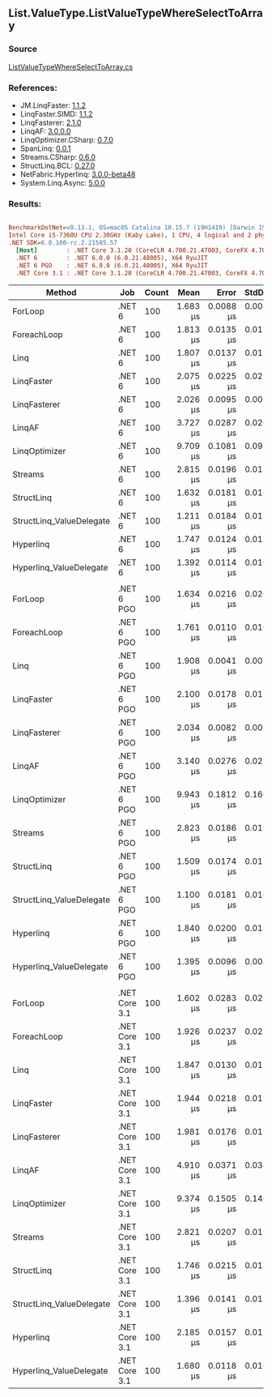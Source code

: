 ﻿## List.ValueType.ListValueTypeWhereSelectToArray

### Source
[ListValueTypeWhereSelectToArray.cs](../LinqBenchmarks/List/ValueType/ListValueTypeWhereSelectToArray.cs)

### References:
- JM.LinqFaster: [1.1.2](https://www.nuget.org/packages/JM.LinqFaster/1.1.2)
- LinqFaster.SIMD: [1.1.2](https://www.nuget.org/packages/LinqFaster.SIMD/1.0.3)
- LinqFasterer: [2.1.0](https://www.nuget.org/packages/LinqFasterer/2.1.0)
- LinqAF: [3.0.0.0](https://www.nuget.org/packages/LinqAF/3.0.0.0)
- LinqOptimizer.CSharp: [0.7.0](https://www.nuget.org/packages/LinqOptimizer.CSharp/0.7.0)
- SpanLinq: [0.0.1](https://www.nuget.org/packages/SpanLinq/0.0.1)
- Streams.CSharp: [0.6.0](https://www.nuget.org/packages/Streams.CSharp/0.6.0)
- StructLinq.BCL: [0.27.0](https://www.nuget.org/packages/StructLinq/0.27.0)
- NetFabric.Hyperlinq: [3.0.0-beta48](https://www.nuget.org/packages/NetFabric.Hyperlinq/3.0.0-beta48)
- System.Linq.Async: [5.0.0](https://www.nuget.org/packages/System.Linq.Async/5.0.0)

### Results:
``` ini

BenchmarkDotNet=v0.13.1, OS=macOS Catalina 10.15.7 (19H1419) [Darwin 19.6.0]
Intel Core i5-7360U CPU 2.30GHz (Kaby Lake), 1 CPU, 4 logical and 2 physical cores
.NET SDK=6.0.100-rc.2.21505.57
  [Host]        : .NET Core 3.1.20 (CoreCLR 4.700.21.47003, CoreFX 4.700.21.47101), X64 RyuJIT
  .NET 6        : .NET 6.0.0 (6.0.21.48005), X64 RyuJIT
  .NET 6 PGO    : .NET 6.0.0 (6.0.21.48005), X64 RyuJIT
  .NET Core 3.1 : .NET Core 3.1.20 (CoreCLR 4.700.21.47003, CoreFX 4.700.21.47101), X64 RyuJIT


```
|                   Method |           Job | Count |     Mean |     Error |    StdDev |        Ratio | RatioSD |   Gen 0 |   Gen 1 | Allocated |
|------------------------- |-------------- |------ |---------:|----------:|----------:|-------------:|--------:|--------:|--------:|----------:|
|                  ForLoop |        .NET 6 |   100 | 1.683 μs | 0.0088 μs | 0.0083 μs |     baseline |         |  5.5237 |       - |     11 KB |
|              ForeachLoop |        .NET 6 |   100 | 1.813 μs | 0.0135 μs | 0.0127 μs | 1.08x slower |   0.01x |  5.5237 |       - |     11 KB |
|                     Linq |        .NET 6 |   100 | 1.807 μs | 0.0137 μs | 0.0128 μs | 1.07x slower |   0.01x |  4.0035 |       - |      8 KB |
|               LinqFaster |        .NET 6 |   100 | 2.075 μs | 0.0225 μs | 0.0211 μs | 1.23x slower |   0.02x |  5.5237 |       - |     11 KB |
|             LinqFasterer |        .NET 6 |   100 | 2.026 μs | 0.0095 μs | 0.0075 μs | 1.20x slower |   0.01x |  6.3934 |       - |     13 KB |
|                   LinqAF |        .NET 6 |   100 | 3.727 μs | 0.0287 μs | 0.0269 μs | 2.21x slower |   0.02x |  5.5122 |       - |     11 KB |
|            LinqOptimizer |        .NET 6 |   100 | 9.709 μs | 0.1081 μs | 0.0958 μs | 5.77x slower |   0.06x | 49.3774 | 12.3444 |    132 KB |
|                  Streams |        .NET 6 |   100 | 2.815 μs | 0.0196 μs | 0.0184 μs | 1.67x slower |   0.02x |  5.7716 |       - |     12 KB |
|               StructLinq |        .NET 6 |   100 | 1.632 μs | 0.0181 μs | 0.0160 μs | 1.03x faster |   0.01x |  1.7109 |       - |      4 KB |
| StructLinq_ValueDelegate |        .NET 6 |   100 | 1.211 μs | 0.0184 μs | 0.0173 μs | 1.39x faster |   0.02x |  1.6575 |       - |      3 KB |
|                Hyperlinq |        .NET 6 |   100 | 1.747 μs | 0.0124 μs | 0.0110 μs | 1.04x slower |   0.01x |  1.6575 |       - |      3 KB |
|  Hyperlinq_ValueDelegate |        .NET 6 |   100 | 1.392 μs | 0.0114 μs | 0.0106 μs | 1.21x faster |   0.01x |  1.6575 |       - |      3 KB |
|                          |               |       |          |           |           |              |         |         |         |           |
|                  ForLoop |    .NET 6 PGO |   100 | 1.634 μs | 0.0216 μs | 0.0202 μs |     baseline |         |  5.5237 |       - |     11 KB |
|              ForeachLoop |    .NET 6 PGO |   100 | 1.761 μs | 0.0110 μs | 0.0103 μs | 1.08x slower |   0.02x |  5.5237 |       - |     11 KB |
|                     Linq |    .NET 6 PGO |   100 | 1.908 μs | 0.0041 μs | 0.0032 μs | 1.16x slower |   0.01x |  4.0016 |       - |      8 KB |
|               LinqFaster |    .NET 6 PGO |   100 | 2.100 μs | 0.0178 μs | 0.0157 μs | 1.28x slower |   0.01x |  5.5237 |       - |     11 KB |
|             LinqFasterer |    .NET 6 PGO |   100 | 2.034 μs | 0.0082 μs | 0.0064 μs | 1.24x slower |   0.01x |  6.3934 |       - |     13 KB |
|                   LinqAF |    .NET 6 PGO |   100 | 3.140 μs | 0.0276 μs | 0.0258 μs | 1.92x slower |   0.03x |  5.5122 |       - |     11 KB |
|            LinqOptimizer |    .NET 6 PGO |   100 | 9.943 μs | 0.1812 μs | 0.1606 μs | 6.07x slower |   0.13x | 50.0031 | 16.6626 |    132 KB |
|                  Streams |    .NET 6 PGO |   100 | 2.823 μs | 0.0186 μs | 0.0165 μs | 1.72x slower |   0.02x |  5.7716 |       - |     12 KB |
|               StructLinq |    .NET 6 PGO |   100 | 1.509 μs | 0.0174 μs | 0.0155 μs | 1.09x faster |   0.01x |  1.7109 |       - |      4 KB |
| StructLinq_ValueDelegate |    .NET 6 PGO |   100 | 1.100 μs | 0.0181 μs | 0.0161 μs | 1.49x faster |   0.03x |  1.6575 |       - |      3 KB |
|                Hyperlinq |    .NET 6 PGO |   100 | 1.840 μs | 0.0200 μs | 0.0187 μs | 1.13x slower |   0.01x |  1.6575 |       - |      3 KB |
|  Hyperlinq_ValueDelegate |    .NET 6 PGO |   100 | 1.395 μs | 0.0096 μs | 0.0085 μs | 1.17x faster |   0.01x |  1.6575 |       - |      3 KB |
|                          |               |       |          |           |           |              |         |         |         |           |
|                  ForLoop | .NET Core 3.1 |   100 | 1.602 μs | 0.0283 μs | 0.0265 μs |     baseline |         |  5.5237 |       - |     11 KB |
|              ForeachLoop | .NET Core 3.1 |   100 | 1.926 μs | 0.0237 μs | 0.0221 μs | 1.20x slower |   0.02x |  5.5237 |       - |     11 KB |
|                     Linq | .NET Core 3.1 |   100 | 1.847 μs | 0.0130 μs | 0.0122 μs | 1.15x slower |   0.02x |  4.0035 |       - |      8 KB |
|               LinqFaster | .NET Core 3.1 |   100 | 1.944 μs | 0.0218 μs | 0.0193 μs | 1.22x slower |   0.02x |  5.5237 |       - |     11 KB |
|             LinqFasterer | .NET Core 3.1 |   100 | 1.981 μs | 0.0176 μs | 0.0156 μs | 1.24x slower |   0.03x |  6.3934 |       - |     13 KB |
|                   LinqAF | .NET Core 3.1 |   100 | 4.910 μs | 0.0371 μs | 0.0347 μs | 3.07x slower |   0.06x |  5.5084 |       - |     11 KB |
|            LinqOptimizer | .NET Core 3.1 |   100 | 9.374 μs | 0.1505 μs | 0.1408 μs | 5.85x slower |   0.11x | 62.7441 |  4.2267 |    132 KB |
|                  Streams | .NET Core 3.1 |   100 | 2.821 μs | 0.0207 μs | 0.0193 μs | 1.76x slower |   0.03x |  5.7716 |       - |     12 KB |
|               StructLinq | .NET Core 3.1 |   100 | 1.746 μs | 0.0215 μs | 0.0180 μs | 1.09x slower |   0.03x |  1.7109 |       - |      4 KB |
| StructLinq_ValueDelegate | .NET Core 3.1 |   100 | 1.396 μs | 0.0141 μs | 0.0132 μs | 1.15x faster |   0.02x |  1.6632 |       - |      3 KB |
|                Hyperlinq | .NET Core 3.1 |   100 | 2.185 μs | 0.0157 μs | 0.0139 μs | 1.37x slower |   0.02x |  1.6632 |       - |      3 KB |
|  Hyperlinq_ValueDelegate | .NET Core 3.1 |   100 | 1.680 μs | 0.0118 μs | 0.0104 μs | 1.05x slower |   0.02x |  1.6632 |       - |      3 KB |
